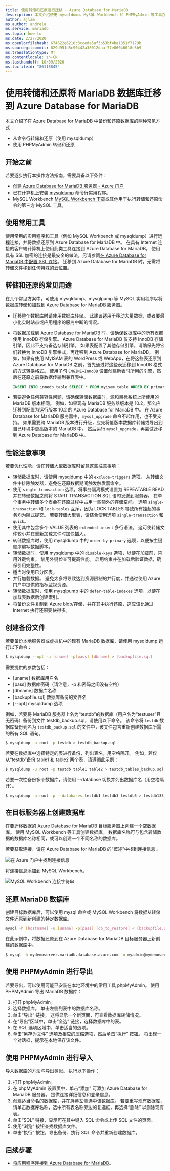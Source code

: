 ```yaml
---
title: 使用转储和还原进行迁移 - Azure Database for MariaDB
description: 本文介绍使用 mysqldump、MySQL Workbench 和 PHPMyAdmin 等工具在 Azure Database for MariaDB 中备份和还原数据库的两种常见方式。
author: ajlam
ms.author: andrela
ms.service: mariadb
ms.topic: how-to
ms.date: 2/27/2020
ms.openlocfilehash: 674622e6210c3cceda5af3b53bf4ba1851f7179b
ms.sourcegitcommit: 829d951d5c90442a38012daaf77e86046018e5b9
ms.translationtype: MT
ms.contentlocale: zh-CN
ms.lasthandoff: 10/09/2020
ms.locfileid: "86118845"
---
```

# <a name="migrate-your-mariadb-database-to-azure-database-for-mariadb-using-dump-and-restore"></a>使用转储和还原将 MariaDB 数据库迁移到 Azure Database for MariaDB
本文介绍了在 Azure Database for MariaDB 中备份和还原数据库的两种常见方式
- 从命令行转储和还原（使用 mysqldump） 
- 使用 PHPMyAdmin 转储和还原

## <a name="before-you-begin"></a>开始之前
若要逐步执行本操作方法指南，需要具备以下条件：
- [创建 Azure Database for MariaDB 服务器 - Azure 门户](quickstart-create-mariadb-server-database-using-azure-portal.md)
- 已在计算机上安装 [mysqldump](https://mariadb.com/kb/en/library/mysqldump/) 命令行实用程序。
- MySQL Workbench [MySQL Workbench 下载](https://dev.mysql.com/downloads/workbench/)或其他用于执行转储和还原命令的第三方 MySQL 工具。

## <a name="use-common-tools"></a>使用常用工具
使用常用的实用程序和工具（例如 MySQL Workbench 或 mysqldump）进行远程连接，并将数据还原到 Azure Database for MariaDB 中。 在具有 Internet 连接的客户端计算机上使用此类工具连接到 Azure Database for MariaDB。 使用具有 SSL 加密的连接是最安全的做法，另请参阅[在 Azure Database for MariaDB 中配置 SSL 连接](concepts-ssl-connection-security.md)。 迁移到 Azure Database for MariaDB 时，无需将转储文件移到任何特殊的云位置。 

## <a name="common-uses-for-dump-and-restore"></a>转储和还原的常见用途
在几个常见方案中，可使用 mysqldump、mysqlpump 等 MySQL 实用程序以将数据库转储和加载到 Azure Database for MariaDB 服务器。 

<!--In other scenarios, you may use the [Import and Export](howto-migrate-import-export.md) approach instead.-->

- 迁移整个数据库时请使用数据库转储。 此建议适用于移动大量数据，或者要最小化实时站点或应用程序的服务中断的情况。 
-  将数据加载到 Azure Database for MariaDB 时，请确保数据库中的所有表都使用 InnoDB 存储引擎。 Azure Database for MariaDB 仅支持 InnoDB 存储引擎，因此不支持备选存储引擎。 如果表配置了其他存储引擎，请确保先将它们转换为 InnoDB 引擎格式，再迁移到 Azure Database for MariaDB。
   例如，如果有使用 MyISAM 表的 WordPress 或 WebApp，在将这些表还原到 Azure Database for MariaDB 之前，首先通过将这些表迁移到 InnoDB 格式的方式转换格式。 使用子句 `ENGINE=InnoDB` 设置创建新表时所用的引擎，然后在还原之前将数据传输到兼容表中。 

   ```sql
   INSERT INTO innodb_table SELECT * FROM myisam_table ORDER BY primary_key_columns
   ```
- 若要避免任何兼容性问题，请确保转储数据库时，源和目标系统上所使用的 MariaDB 版本相同。 例如，如果现有 MariaDB 服务器版本是 10.2，那么应迁移到配置为运行版本 10.2 的 Azure Database for MariaDB 中。 在 Azure Database for MariaDB 服务器中，`mysql_upgrade` 命令不起作用，也不受支持。 如果需要跨 MariaDB 版本进行升级，应先将低版本数据库转储或导出到自己环境中更高版本的 MariaDB 中。 然后运行 `mysql_upgrade`，再尝试迁移到 Azure Database for MariaDB 中。

## <a name="performance-considerations"></a>性能注意事项
若要优化性能，请在转储大型数据库时留意这些注意事项：
-   转储数据库时，请使用 mysqldump 中的 `exclude-triggers` 选项。 从转储文件中排除触发器，避免在还原数据期间触发触发器命令。 
-   使用 `single-transaction` 选项，将事务隔离模式设置为 REPEATABLE READ 并在转储数据之前将 START TRANSACTION SQL 语句发送到服务器。 在单个事务中转储多个表会在还原过程中占用一些额外的存储空间。 选项 `single-transaction` 和 `lock-tables` 互斥，因为 LOCK TABLES 导致所有挂起的事务均为隐式提交。 若要转储大型表，请结合使用选项 `single-transaction` 和 `quick`。 
-   使用其中包含多个 VALUE 列表的 `extended-insert` 多行语法。 这可使转储文件较小并在重新加载文件时加快插入。
-  转储数据库时，使用 mysqldump 中的 `order-by-primary` 选项，以便按主键顺序编写数据脚本。
-   转储数据时，使用 mysqldump 中的 `disable-keys` 选项，以便在加载前，禁用外键约束。 禁用外键检查可提高性能。 启用约束并在加载后验证数据，确保引用完整性。
-   适当时使用已分区表。
-   并行加载数据。 避免太多将导致达到资源限制的并行度，并通过使用 Azure 门户中提供的指标监视资源。 
-   转储数据库时，使用 mysqlpump 中的 `defer-table-indexes` 选项，以便在加载表数据后创建索引。
-   将备份文件复制到 Azure blob/存储，并在其中执行还原，这应该比通过 Internet 执行还原要快得多。

## <a name="create-a-backup-file"></a>创建备份文件
若要备份本地服务器或虚拟机中的现有 MariaDB 数据库，请使用 mysqldump 运行以下命令： 
```bash
$ mysqldump --opt -u [uname] -p[pass] [dbname] > [backupfile.sql]
```

需要提供的参数包括：
- [uname] 数据库用户名 
- [pass] 数据库密码（请注意，-p 和密码之间没有空格） 
- [dbname] 数据库名称 
- [backupfile.sql] 数据库备份的文件名 
- [--opt] mysqldump 选项 

例如，若要将 MariaDB 服务器上名为“testdb”的数据库（用户名为“testuser”且无密码）备份到文件 testdb_backup.sql，请使用以下命令。 该命令将 `testdb` 数据库备份到名为 `testdb_backup.sql` 的文件中，该文件包含重新创建数据库所需的所有 SQL 语句。 

```bash
$ mysqldump -u root -p testdb > testdb_backup.sql
```
若要在数据库中选择特定的表进行备份，列出表名，用空格隔开。 例如，若仅从“testdb”备份 table1 和 table2 两个表，请遵循此示例： 
```bash
$ mysqldump -u root -p testdb table1 table2 > testdb_tables_backup.sql
```
若要一次性备份多个数据库，请使用 --database 切换并列出数据库名（用空格隔开）。 
```bash
$ mysqldump -u root -p --databases testdb1 testdb3 testdb5 > testdb135_backup.sql 
```

## <a name="create-a-database-on-the-target-server"></a>在目标服务器上创建数据库
在要迁移数据的 Azure Database for MariaDB 目标服务器上创建一个空数据库。 使用 MySQL Workbench 等工具创建数据库。 数据库名称可与包含转储数据的数据库名称相同，或可以创建一个不同名称的数据库。

若要获取连接，请在 Azure Database for MariaDB 的“概述”中找到连接信息  。

![在 Azure 门户中找到连接信息](./media/howto-migrate-dump-restore/1_server-overview-name-login.png)

将连接信息添加到 MySQL Workbench。

![MySQL Workbench 连接字符串](./media/howto-migrate-dump-restore/2_setup-new-connection.png)

## <a name="restore-your-mariadb-database"></a>还原 MariaDB 数据库
创建目标数据库后，可以使用 mysql 命令或 MySQL Workbench 将数据从转储文件还原到新创建的特定数据库。
```bash
mysql -h [hostname] -u [uname] -p[pass] [db_to_restore] < [backupfile.sql]
```
在此示例中，将数据还原到在 Azure Database for MariaDB 目标服务器上新创建的数据库中。
```bash
$ mysql -h mydemoserver.mariadb.database.azure.com -u myadmin@mydemoserver -p testdb < testdb_backup.sql
```

## <a name="export-using-phpmyadmin"></a>使用 PHPMyAdmin 进行导出
若要导出，可以使用可能已安装在本地环境中的常用工具 phpMyAdmin。 使用 PHPMyAdmin 导出 MariaDB 数据库：
1. 打开 phpMyAdmin。
2. 选择数据库。 单击左侧列表中的数据库名称。 
3. 单击“导出”  链接。 这将显示一个新页面，可查看数据库转储情况。
4. 在“导出”区域中，单击“全选”  链接，选择数据库中的表。 
5. 在 SQL 选项区域中，单击适当的选项。 
6. 单击“另存为文件”  选项及相应的压缩选项，然后单击“执行”  按钮。 将出现一个对话框，提示在本地保存该文件。

## <a name="import-using-phpmyadmin"></a>使用 PHPMyAdmin 进行导入
导入数据库的方法与导出类似。 执行以下操作：
1. 打开 phpMyAdmin。 
2. 在 phpMyAdmin 设置页中，单击“添加”  可添加 Azure Database for MariaDB 服务器。 提供连接详细信息和登录信息。
3. 创建适当命名的数据库，并在屏幕左侧选中该数据库。 若要重写现有数据库，请单击数据库名称，选中所有表名称旁边的复选框，再选择“删除”  以删除现有表。 
4. 单击“SQL”  链接，显示可在其中键入 SQL 命令或上传 SQL 文件的页面。 
5. 使用“浏览”  按钮查找数据库文件。 
6. 单击“执行”  按钮，导出备份、执行 SQL 命令并重新创建数据库。

## <a name="next-steps"></a>后续步骤
- [将应用程序连接到 Azure Database for MariaDB](./howto-connection-string.md)。
 
<!--
- For more information about migrating databases to Azure Database for MariaDB, see the [Database Migration Guide](https://aka.ms/datamigration).
-->
